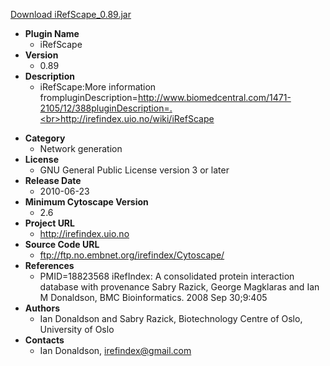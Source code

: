 <a href="iRefScape_0.89.jar">Download iRefScape_0.89.jar</a>

* __Plugin Name__
  * iRefScape
* __Version__
  * 0.89
* __Description__
  * iRefScape:More information frompluginDescription=http://www.biomedcentral.com/1471-2105/12/388pluginDescription=.<br>http://irefindex.uio.no/wiki/iRefScape<p>
* __Category__
  * Network generation
* __License__
  * GNU General Public License version 3 or later
* __Release Date__
  * 2010-06-23
* __Minimum Cytoscape Version__
  * 2.6
* __Project URL__
  * http://irefindex.uio.no
* __Source Code URL__
  * ftp://ftp.no.embnet.org/irefindex/Cytoscape/
* __References__
  * PMID=18823568
iRefIndex: A consolidated protein interaction database with provenance
Sabry Razick, George Magklaras and Ian M Donaldson,
BMC Bioinformatics. 2008 Sep 30;9:405
* __Authors__
  * Ian Donaldson and Sabry Razick, Biotechnology Centre of Oslo, University of Oslo
* __Contacts__
  * Ian Donaldson, irefindex@gmail.com
